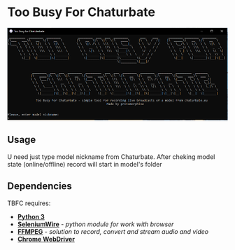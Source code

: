 # Too Busy For Chaturbate
![](main.png) 

## Usage

U need just type model nickname from Chaturbate.
After cheking model state (online/offline) record will start in model's folder

## Dependencies
TBFC requires:
- [**Python 3**](https://www.python.org/)
- [**SeleniumWire**](https://github.com/wkeeling/selenium-wire) - *python module for work with browser*
- [**FFMPEG**](https://ffmpeg.org/) - *solution to record, convert and stream audio and video* 
- [**Chrome WebDriver**](https://chromedriver.chromium.org/home)
